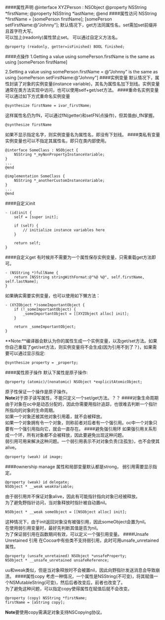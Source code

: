 ####属性声明
	@interface XYZPerson : NSObject
	@property NSString *firstName;
	@property NSString *lastName;
	@end
####属性访问
	NSString *firstName = [somePerson firstName];
    [somePerson setFirstName:@"Johnny"];
默认情况下，get方法同属性名，set需加set前缀并且首字符大写。  
可以加上(readonly)属性禁止set。
可以通过自定义方法名。  

	@property (readonly, getter=isFinished) BOOL finished;
####点操作
1.Getting a value using somePerson.firstName is the same as using [somePerson firstName]  

2.Setting a value using somePerson.firstName = @"Johnny" is the same as using [somePerson setFirstName:@"Johnny"]
####实例变量
默认情况下，属性封装了对象的实例变量(instance variable)，其名为属性名加下划线。实例变量通常在类方法实现中访问，也可以使用self+get/set方法。
####重命名实例变量
可以通过如下方式重命名实例变量  

	@synthesize firstName = ivar_firstName;
这样属性名仍为fN，可以通过fN(getter)和setFN(点操作)，但其值由i_fN掌握。  

	@synthesize firstName
如果不显示指定名字，则实例变量名为属性名，即没有下划线。
####类私有变量
实例变量也可以不指定其属性名，即只在类内部使用。  
	
	@interface SomeClass : NSObject {
    	NSString *_myNonPropertyInstanceVariable;
	}
	...
	@end
 
	@implementation SomeClass {
	    NSString *_anotherCustomInstanceVariable;
	}
	...
	@end
####自定义init
  
	- (id)init {
    	self = [super init];
 
    	if (self) {
    	    // initialize instance variables here
    	}
 
    	return self;
	}
####自定义get
有时候并不需要为一个属性保存实例变量，只需重载get方法即可。  

	- (NSString *)fullName {
    	return [NSString stringWithFormat:@"%@ %@", self.firstName, self.lastName];
	}  
如果确实需要实例变量，也可以使用如下懒方法：
  
	- (XYZObject *)someImportantObject {
    	if (!_someImportantObject) {
        	_someImportantObject = [[XYZObject alloc] init];
    	}
 
    	return _someImportantObject;
	}
**Note:**编译器会默认为你的属性生成一个实例变量，以及get/set方法。如果你自己重载了get/set方法，则实例变量将不会生成(因为引用不到了？)，如果需要可以通过显示指定:  

	@synthesize property = _property;

####属性原子操作
默认下属性是原子操作:  

	@property (atomic)/(nonatomic) NSObject *explicitAtomicObject;
原子性保证一个操作是原子操作。  
**Note**对于原子读写属性，不能只定义一个set/get方法。？？
####对象生命周期
由于对象在oc中是动态分配的，因此你需要用指针追踪，也很难去判断一个指针所指向的对象的生命周期。  
如果一个对象还被其他对象引用着，就不会被释放。  
如果一个对象拥有令一个对象，则称前者对后者有一个强引用。oc中一个对象只要有一个强引用指向它，就会一直存在。
####避免强引用环
如果强引用关系形成一个环，所有对象都不会被释放，因此要避免出现这种问题。  
弱引用可用来解决这种问题。一个弱引用表示不对对象负责(注孤生)，也不会使其alive。  

	@property (weak) id image;
####ownership manage
属性和局部变量默认都是strong， 弱引用需要显示指定。  

	@property (weak) id delegate;
	NSObject * __weak weakVariable;
由于弱引用并不保证对象alive，因此有可能指针指向对象已经被释放。  
为了避免野指针访问，当对象释放时指针被自动置nil。  

	NSObject * __weak someObject = [[NSObject alloc] init];
这种情况下，由于init返回对象没有被强引用，因此someObject会置为nil。  
在使用弱引用变量时，最好先判断其值是否为nil。  
为了保证弱引用在函数期间有效，可以定义一个强引用变量。
####Unsafe Unretained 引用
在Cocoa中有些类不支持弱引用，此时可用unsafe_unretained属性。  

	@property (unsafe_unretained) NSObject *unsafeProperty;
	NSObject * __unsafe_unretained unsafeReference;
uu和weak类似，但是当对象释放时不会被置nil，因此向野指针发送消息会导致崩溃。
####属性copy
考虑一种情况，一个属性是NSString(不可变)，将其赋值一个NSMutableString(可变)，然后后者改变后，前者也改变了。  
为了避免这种问题，可以指定copy使得属性在赋值后就不会改变。  

	@property (copy) NSString *firstName;
	firstName = [aString copy];
**Note**要使用copy需满足对象支持NSCopying协议。
